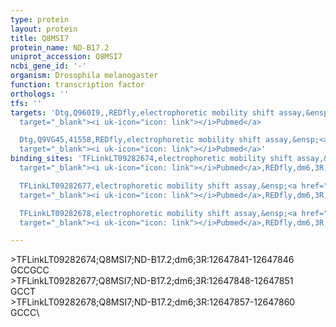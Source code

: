 ```yaml
---
type: protein
layout: protein
title: Q8MSI7
protein_name: ND-B17.2
uniprot_accession: Q8MSI7
ncbi_gene_id: '-'
organism: Drosophila melanogaster
function: transcription factor
orthologs: ''
tfs: ''
targets: 'Dtg,Q960I9,,REDfly,electrophoretic mobility shift assay,&ensp;<a href="https://www.ncbi.nlm.nih.gov/pubmed/?term=20965965%5Buid%5D+OR+24321690%5Buid%5D"
  target="_blank"><i uk-icon="icon: link"></i>Pubmed</a>

  Dtg,Q9VG45,41558,REDfly,electrophoretic mobility shift assay,&ensp;<a href="https://www.ncbi.nlm.nih.gov/pubmed/?term=20965965%5Buid%5D+OR+24321690%5Buid%5D"
  target="_blank"><i uk-icon="icon: link"></i>Pubmed</a>'
binding_sites: 'TFLinkLT09282674,electrophoretic mobility shift assay,&ensp;<a href="https://www.ncbi.nlm.nih.gov/pubmed/?term=24321690;20965965%5Buid%5D"
  target="_blank"><i uk-icon="icon: link"></i>Pubmed</a>,REDfly,dm6,3R,12647841,12647846,NA

  TFLinkLT09282677,electrophoretic mobility shift assay,&ensp;<a href="https://www.ncbi.nlm.nih.gov/pubmed/?term=24321690;20965965%5Buid%5D"
  target="_blank"><i uk-icon="icon: link"></i>Pubmed</a>,REDfly,dm6,3R,12647848,12647851,NA

  TFLinkLT09282678,electrophoretic mobility shift assay,&ensp;<a href="https://www.ncbi.nlm.nih.gov/pubmed/?term=24321690;20965965%5Buid%5D"
  target="_blank"><i uk-icon="icon: link"></i>Pubmed</a>,REDfly,dm6,3R,12647857,12647860,NA'

---
```

\>TFLinkLT09282674;Q8MSI7;ND-B17.2;dm6;3R:12647841-12647846\GCCGCC\\>TFLinkLT09282677;Q8MSI7;ND-B17.2;dm6;3R:12647848-12647851\GCCT\\>TFLinkLT09282678;Q8MSI7;ND-B17.2;dm6;3R:12647857-12647860\GCCC\